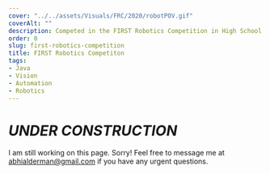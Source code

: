 ```yaml
---
cover: "../../assets/Visuals/FRC/2020/robotPOV.gif"
coverAlt: ""
description: Competed in the FIRST Robotics Competition in High School from 2018 - 2020.
order: 0
slug: first-robotics-competition
title: FIRST Robotics Competiton
tags:
- Java
- Vision
- Automation
- Robotics
---
```


# **_UNDER CONSTRUCTION_**
I am still working on this page. Sorry! Feel free to message me at abhialderman@gmail.com if you have any urgent questions.